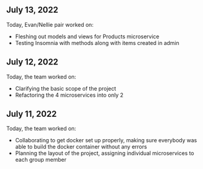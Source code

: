 ## July 13, 2022

Today, Evan/Nellie pair worked on:

* Fleshing out models and views for Products microservice
* Testing Insomnia with methods along with items created in admin

## July 12, 2022

Today, the team worked on:

* Clarifying the basic scope of the project
* Refactoring the 4 microservices into only 2

## July 11, 2022

Today, the team worked on:

* Collaborating to get docker set up properly, making sure everybody was able to build the docker container without any errors
* Planning the layout of the project, assigning individual microservices to each group member